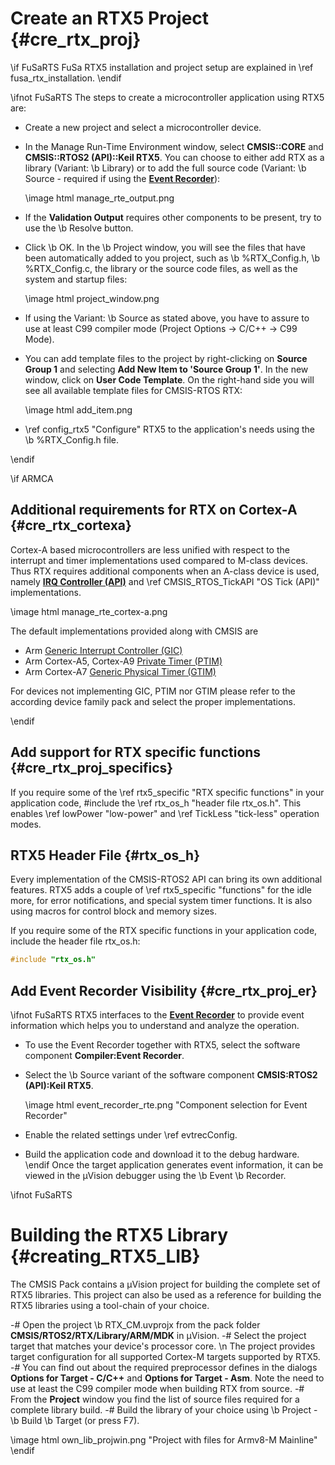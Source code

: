 # Create an RTX5 Project {#cre_rtx_proj}

\if FuSaRTS
FuSa RTX5 installation and project setup are explained in \ref fusa_rtx_installation.
\endif

\ifnot FuSaRTS
The steps to create a microcontroller application using RTX5 are:
- Create a new project and select a microcontroller device.
- In the Manage Run-Time Environment window, select <b>CMSIS\::CORE</b> and <b>CMSIS\::RTOS2 (API)\::Keil RTX5</b>. You can
  choose to either add RTX as a library (Variant: \b Library) or to add the full source code (Variant: \b Source - required
  if using the <a href="https://www.keil.com/pack/doc/compiler/EventRecorder/html/index.html" target="_blank"><b>Event Recorder</b></a>):

   \image html manage_rte_output.png

- If the <b>Validation Output</b> requires other components to be present, try to use the \b Resolve button.
- Click \b OK. In the \b Project window, you will see the files that have been automatically added to you project, such as
  \b %RTX_Config.h, \b %RTX_Config.c, the library or the source code files, as well as the system and startup files:

   \image html project_window.png

- If using the Variant: \b Source as stated above, you have to assure to use at least C99 compiler mode (Project Options -> C/C++ -> C99 Mode).   
- You can add template files to the project by right-clicking on <b>Source Group 1</b> and selecting
  <b>Add New Item to 'Source Group 1'</b>. In the new window, click on <b>User Code Template</b>. On the right-hand side
  you will see all available template files for CMSIS-RTOS RTX:
  
   \image html add_item.png

- \ref config_rtx5 "Configure" RTX5 to the application's needs using the \b %RTX_Config.h file.

\endif



\if ARMCA 
## Additional requirements for RTX on Cortex-A {#cre_rtx_cortexa}

Cortex-A based microcontrollers are less unified with respect to the interrupt and timer implementations used compared to 
M-class devices. Thus RTX requires additional components when an A-class device is used, namely
<a href="../../Core_A/html/group__irq__ctrl__gr.html"><b>IRQ Controller (API)</b></a> and \ref CMSIS_RTOS_TickAPI "OS Tick (API)"
implementations. 

\image html manage_rte_cortex-a.png

The default implementations provided along with CMSIS are 
- Arm <a href="../../Core_A/html/group__GIC__functions.html">Generic Interrupt Controller (GIC)</a>
- Arm Cortex-A5, Cortex-A9 <a href="../../Core_A/html/group__PTM__timer__functions.html">Private Timer (PTIM)</a>
- Arm Cortex-A7 <a href="../../Core_A/html/group__PL1__timer__functions.html">Generic Physical Timer (GTIM)</a>

For devices not implementing GIC, PTIM nor GTIM please refer to the according device family pack and select the
proper implementations.

\endif

## Add support for RTX specific functions {#cre_rtx_proj_specifics}

If you require some of the \ref rtx5_specific "RTX specific functions" in your application code, \#include the
\ref rtx_os_h "header file rtx_os.h". This enables \ref lowPower "low-power" and \ref TickLess "tick-less" operation modes.

## RTX5 Header File {#rtx_os_h}

Every implementation of the CMSIS-RTOS2 API can bring its own additional features. RTX5 adds a couple of
\ref rtx5_specific "functions" for the idle more, for error notifications, and special system timer functions. It is also
using macros for control block and memory sizes.

If you require some of the RTX specific functions in your application code, include the header file rtx_os.h:

```c
#include "rtx_os.h"
```

## Add Event Recorder Visibility {#cre_rtx_proj_er}

\ifnot FuSaRTS
RTX5 interfaces to the <a href="https://www.keil.com/pack/doc/compiler/EventRecorder/html/index.html" target="_blank"><b>Event Recorder</b></a> 
to provide event information which helps you to understand and analyze the operation.

- To use the Event Recorder together with RTX5, select the software component <b>Compiler:Event Recorder</b>.
- Select the \b Source variant of the software component <b>CMSIS:RTOS2 (API):Keil RTX5</b>.

  \image html event_recorder_rte.png "Component selection for Event Recorder"
  
- Enable the related settings under \ref evtrecConfig.
- Build the application code and download it to the debug hardware.
\endif
Once the target application generates event information, it can be viewed in the µVision debugger using the \b Event \b Recorder.

\ifnot FuSaRTS
# Building the RTX5 Library {#creating_RTX5_LIB}

The CMSIS Pack contains a µVision project for building the complete set of RTX5 libraries. This project can also be used as
a reference for building the RTX5 libraries using a tool-chain of your choice.

-# Open the project \b RTX_CM.uvprojx from the pack folder <b>CMSIS/RTOS2/RTX/Library/ARM/MDK</b> in µVision.
-# Select the project target that matches your device's processor core. 
   \n The project provides target configuration for all supported Cortex-M targets supported by RTX5.
-# You can find out about the required preprocessor defines in the dialogs <b>Options for Target - C/C++</b> and
   <b>Options for Target - Asm</b>. Note the need to use at least the C99 compiler mode when building RTX from source.
-# From the <b>Project</b> window you find the list of source files required for a complete library build.
-# Build the library of your choice using \b Project - \b Build \b Target (or press F7).

\image html own_lib_projwin.png "Project with files for Armv8-M Mainline"
\endif